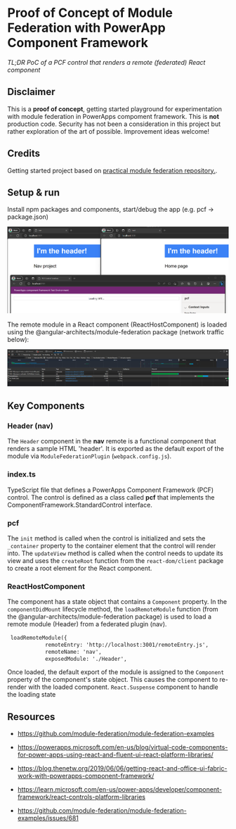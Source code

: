 # Proof of Concept of Module Federation with PowerApp Component Framework

 *TL;DR
PoC of a PCF control that renders a remote (federated) React component*

## Disclaimer

This is a **proof of concept**, getting started playground for experimentation with module federation in PowerApps compoment framework. This is **not** production code. Security has not been a consideration in this project but rather exploration of the art of possible.
Improvement ideas welcome!

## Credits

Getting started project based on [practical module federation repository.](https://github.com/jherr/practical-module-federation-20/tree/8476ccba4fda513c5d67aeaa5949941644598f69/part1-getting-started/getting-started).


## Setup & run

Install npm packages and components, start/debug the app (e.g. pcf -> package.json)

<img type="content" src="docs/running-sample.bmp" alt-text="apps running"/>

The remote module in a React component (ReactHostComponent) is loaded using the @angular-architects/module-federation package (network traffic below):

<img type="content" src="docs/dev-tools.bmp" alt-text="F12 network traffic"/>


## Key Components

### Header (nav) 

The `Header` component in the **nav** remote is a functional component that renders a sample HTML 'header'. It is exported as the default export of the module via `ModuleFederationPlugin` (`webpack.config.js`).


### index.ts

TypeScript file that defines a PowerApps Component Framework (PCF) control. The control is defined as a class called **pcf** that implements the ComponentFramework.StandardControl interface.


### pcf

The `init` method is called when the control is initialized and sets the `_container` property to the container element that the control will render into. The `updateView` method is called when the control needs to update its view and uses the `createRoot` function from the `react-dom/client` package to create a root element for the React component. 


### ReactHostComponent

The component has a state object that contains a `Component` property. In the `componentDidMount` lifecycle method, the `loadRemoteModule` function (from the @angular-architects/module-federation package) is used to load a remote module (Header) from a federated plugin (nav). 

```
 loadRemoteModule({
            remoteEntry: 'http://localhost:3001/remoteEntry.js',
            remoteName: 'nav',
            exposedModule: './Header',
```

Once loaded, the default export of the module is assigned to the `Component` property of the component's state object. This causes the component to re-render with the loaded component. `React.Suspense` component to handle the loading state


## Resources

- https://github.com/module-federation/module-federation-examples

- https://powerapps.microsoft.com/en-us/blog/virtual-code-components-for-power-apps-using-react-and-fluent-ui-react-platform-libraries/

- https://blog.thenetw.org/2019/06/06/getting-react-and-office-ui-fabric-work-with-powerapps-component-framework/

- https://learn.microsoft.com/en-us/power-apps/developer/component-framework/react-controls-platform-libraries

- https://github.com/module-federation/module-federation-examples/issues/681

